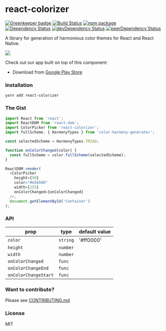 # react-colorizer

[![Greenkeeper badge](https://badges.greenkeeper.io/opensource-cards/react-colorizer.svg)](https://greenkeeper.io/)
[![Build Status](https://travis-ci.org/opensource-cards/react-colorizer.svg?branch=master)](https://travis-ci.org/opensource-cards/react-colorizer)
[![npm package](https://badge.fury.io/js/react-colorizer.svg)](https://www.npmjs.org/package/react-colorizer)
[![Dependency Status](https://david-dm.org/opensource-cards/react-colorizer.svg)](https://david-dm.org/opensource-cards/react-colorizer)
[![devDependency Status](https://david-dm.org/opensource-cards/react-colorizer/dev-status.svg)](https://david-dm.org/opensource-cards/react-colorizer#info=devDependencies)
[![peerDependency Status](https://david-dm.org/opensource-cards/react-colorizer/peer-status.svg)](https://david-dm.org/opensource-cards/react-colorizer#info=peerDependencies)

A library for generation of harmonious color themes for React and React Native.

![](https://github.com/opensource-cards/react-colorizer/blob/master/demo.gif)

Check out our app built on top of this component:

- Download from [Google Play Store](https://play.google.com/store/apps/details?id=com.cards.colorizer)

### Installation

```
yarn add react-colorizer
```

### The Gist

```javascript
import React from 'react';
import ReactDOM from 'react-dom';
import ColorPicker from 'react-colorizer';
import fullScheme, { HarmonyTypes } from 'color-harmony-generator';

const selectedScheme = HarmonyTypes.TRIAD;

function onColorChanged(color) {
  const fullScheme = color.fullScheme(selectedScheme);
}

ReactDOM.render(
  <ColorPicker
    height={50}
    color="#e56500"
    width={255}
    onColorChanged={onColorChanged}
  />,
  document.getElementById('Container')
);
```

### API

prop                  | type                 | default value
----------------------|----------------------|--------------
`color`               | `string`             | '#ff0000'
`height`              | `number`             |
`width`               | `number`             |
`onColorChanged`      | `func`               |
`onColorChangeEnd`    | `func`               |
`onColorChangeStart`  | `func`               |

### Want to contribute?

Please see [CONTRIBUTING.md](CONTRIBUTING.md)

### License

MIT
